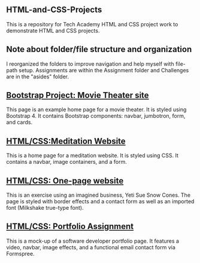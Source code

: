 ## HTML-and-CSS-Projects
This is a repository for Tech Academy HTML and CSS project work to demonstrate HTML and CSS projects. 

## Note about folder/file structure and organization
I reorganized the folders to improve navigation and help myself with file-path setup. Assignments are within the Assignment folder and Challenges are in the "asides" folder.

## [Bootstrap Project: Movie Theater site](assignments/Bootstrap4_project/)
This page is an example home page for a movie theater. It is styled using Bootstrap 4. It contains Bootstrap components: navbar, jumbotron, form, and cards.

## [HTML/CSS:Meditation Website ](Website_Project)
This is a home page for a meditation website. It is styled using CSS. It contains a navbar, image containers, and a form.

## [HTML/CSS: One-page website](assignments/One-Page_Website)
This is an exercise using an imagined business, Yeti Sue Snow Cones. The page is styled with border effects and a contact form as well as an imported font (Milkshake true-type font).

## [HTML/CSS: Portfolio Assignment](assignments/Portfolio%20_Website_%20Assignment)
This is a mock-up of a software developer portfolio page. It features a video, navbar, image effects, and a functional email contact form via Formspree.
